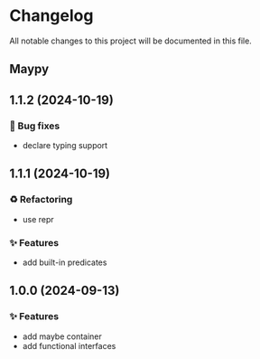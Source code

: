# Changelog
All notable changes to this project will be documented in this file.
## Maypy

## 1.1.2 (2024-10-19)

### :bug: Bug fixes

- declare typing support

## 1.1.1 (2024-10-19)

### :recycle: Refactoring

- use repr

### :sparkles: Features

- add built-in predicates

## 1.0.0 (2024-09-13)

### :sparkles: Features

- add maybe container
- add functional interfaces
